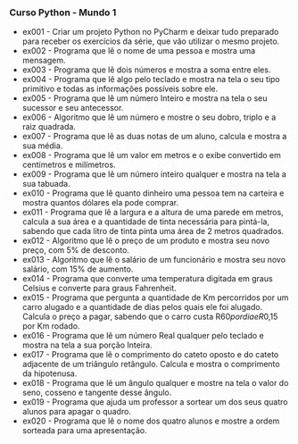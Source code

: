 ### Curso Python - Mundo 1
* ex001 - Criar um projeto Python no PyCharm e deixar tudo preparado para receber os exercícios da série, que vão utilizar o mesmo projeto.
* ex002 - Programa que lê o nome de uma pessoa e mostra uma mensagem.
* ex003 - Programa que lê dois números e mostra a soma entre eles.
* ex004 - Programa que lê algo pelo teclado e mostra na tela o seu tipo primitivo e todas as informações possíveis sobre ele.
* ex005 - Programa que lê um número Inteiro e mostra na tela o seu sucessor e seu antecessor.
* ex006 - Algoritmo que lê um número e mostre o seu dobro, triplo e a raiz quadrada.
* ex007 - Programa que lê as duas notas de um aluno, calcula e mostra a sua média.
* ex008 - Programa que lê um valor em metros e o exibe convertido em centímetros e milímetros.
* ex009 - Programa que lê um número inteiro qualquer e mostra na tela a sua tabuada.
* ex010 - Programa que lê quanto dinheiro uma pessoa tem na carteira e mostra quantos dólares ela pode comprar.
* ex011 - Programa que lê a largura e a altura de uma parede em metros, calcula a sua área e a quantidade de tinta necessária para pintá-la, sabendo que cada litro de tinta pinta uma área de 2 metros quadrados.
* ex012 - Algoritmo que lê o preço de um produto e mostra seu novo preço, com 5% de desconto.
* ex013 - Algoritmo que lê o salário de um funcionário e mostra seu novo salário, com 15% de aumento.
* ex014 - Programa que converte uma temperatura digitada em graus Celsius e converte para graus Fahrenheit.
* ex015 - Programa que pergunta a quantidade de Km percorridos por um carro alugado e a quantidade de dias pelos quais ele foi alugado. Calcula o preço a pagar, sabendo que o carro custa R$60 por dia e R$0,15 por Km rodado.
* ex016 - Programa que lê um número Real qualquer pelo teclado e mostra na tela a sua porção Inteira.
* ex017 - Programa que lê o comprimento do cateto oposto e do cateto adjacente de um triângulo retângulo. Calcula e mostra o comprimento da hipotenusa.
* ex018 - Programa que lê um ângulo qualquer e mostre na tela o valor do seno, cosseno e tangente desse ângulo.
* ex019 - Programa que ajuda um professor a sortear um dos seus quatro alunos para apagar o quadro.
* ex020 - Programa que lê o nome dos quatro alunos e mostre a ordem sorteada para uma apresentação.
